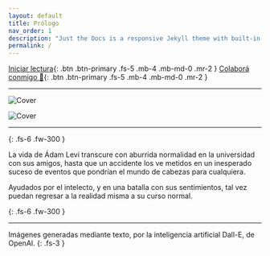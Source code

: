 ```yaml
---
layout: default
title: Prólogo
nav_order: 1
description: "Just the Docs is a responsive Jekyll theme with built-in search that is easily customizable and hosted on GitHub Pages."
permalink: /
---
```



[Iniciar lectura](/docs/1-inicio.md){: .btn .btn-primary .fs-5 .mb-4 .mb-md-0 .mr-2 }  [Colaborá conmigo 🧡](colabora){: .btn .btn-primary .fs-5 .mb-4 .mb-md-0 .mr-2 }


---

<img src="https://kierprev.github.io/DentroDelOrigen/assets/images/Cover-web.gif" alt="Cover" style="max-width: 720px;"/> 

![Cover](https://kierprev.github.io/DentroDelOrigen/assets/images/Cover-web.gif)


---


{: .fs-6 .fw-300 }

La vida de Ádam Levi transcure con aburrida normalidad en la universidad con sus amigos, hasta que un accidente los ve metidos en un inesperado suceso de eventos que pondrían el mundo de cabezas para cualquiera.

Ayudados por el intelecto, y en una batalla con sus sentimientos, tal vez puedan regresar a la realidad misma a su curso normal.

{: .fs-6 .fw-300 }

---

Imágenes generadas mediante texto, por la inteligencia artificial Dall-E, de OpenAI.
{: .fs-3 }

